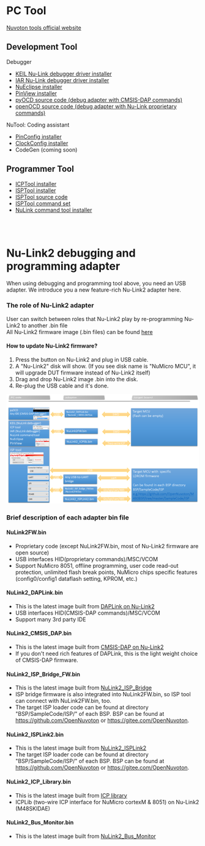 # PC Tool  
[Nuvoton tools official website](https://www.nuvoton.com/tool-and-software/software-development-tool/driver/)
## Development Tool
Debugger
- [KEIL Nu-Link debugger driver installer](https://www.nuvoton.com/opencms/resource-download.jsp?tp_GUID=SW0520101208200142)
- [IAR Nu-Link debugger driver installer](https://www.nuvoton.com/opencms/resource-download.jsp?tp_GUID=SW0520101208200227)
- [NuEclipse installer](https://www.nuvoton.com/opencms/resource-download.jsp?tp_GUID=SW1020180913190214)
- [PinView installer](https://www.nuvoton.com/opencms/resource-download.jsp?tp_GUID=SW1020160317155513)  
- [pyOCD source code (debug adapter with CMSIS-DAP commands)](https://github.com/OpenNuvoton/pyOCD)
- [openOCD source code (debug adapter with Nu-Link proprietary commands)](https://github.com/OpenNuvoton/OpenOCD-Nuvoton)

NuTool: Coding assistant  
- [PinConfig installer](https://www.nuvoton.com/opencms/resource-download.jsp?tp_GUID=SW1020150724174251)
- [ClockConfig installer](https://www.nuvoton.com/opencms/resource-download.jsp?tp_GUID=SW1020161014155032)
- CodeGen (coming soon)

## Programmer Tool
- [ICPTool installer](https://www.nuvoton.com/opencms/resource-download.jsp?tp_GUID=SW0520101208200310)  
- [ISPTool installer](https://www.nuvoton.com/opencms/resource-download.jsp?tp_GUID=SW0320101221101703)  
- [ISPTool source code](https://github.com/OpenNuvoton/ISPTool)    
- [ISPTool command set](./doc/NuMicro_ISP_Flow_And_Command_Set.pdf)    
- [NuLink command tool installer](https://www.nuvoton.com/opencms/resource-download.jsp?tp_GUID=SW0520160317094731)  

<br>
<br>

# Nu-Link2 debugging and programming adapter
When using debugging and programming tool above, you need an USB adapter. 
We introduce you a new feature-rich Nu-Link2 adapter here.
### The role of Nu-Link2 adapter
User can switch between roles that Nu-Link2 play by re-programming Nu-Link2 to another .bin file  
All Nu-Link2 firmware image (.bin files) can be found [here](./Latest_NuLink_Firmware)  
#### How to update Nu-Link2 firmware?
1. Press the button on Nu-Link2 and plug in USB cable.
2. A "Nu-Link2" disk will show. (If you see disk name is "NuMicro MCU", it will upgrade DUT firmware instead of Nu-Link2 itself) 
3. Drag and drop Nu-Link2 image .bin into the disk.
4. Re-plug the USB cable and it's done.

![](img/nulink2.PNG)

### Brief description of each adapter bin file  
#### NuLink2FW.bin
- Proprietary code (except NuLink2FW.bin, most of Nu-Link2 firmware are open source)
- USB interfaces HID(proprietary commands)/MSC/VCOM 
- Support NuMicro 8051, offline programming, user code read-out protection, unlimited flash break points, NuMicro chips specific features (config0/config1 dataflash setting, KPROM, etc.)

#### NuLink2_DAPLink.bin
- This is the latest image built from [DAPLink on Nu-Link2](https://github.com/OpenNuvoton/DapLink)
- USB interfaces HID(CMSIS-DAP commands)/MSC/VCOM 
- Support many 3rd party IDE

#### NuLink2_CMSIS_DAP.bin
- This is the latest image built from [CMSIS-DAP on Nu-Link2](https://github.com/OpenNuvoton/NuLink2_CMSIS_DAP)
- If you don't need rich features of DAPLink, this is the light weight choice of CMSIS-DAP firmware.

#### NuLink2_ISP_Bridge_FW.bin
- This is the latest image built from [NuLink2_ISP_Bridge](https://github.com/OpenNuvoton/NuLink2_ISP_Bridge)
- ISP bridge firmware is also integrated into NuLink2FW.bin, so ISP tool can connect with NuLink2FW.bin, too.
- The target ISP loader code can be found at directory "BSP/SampleCode/ISP/" of each BSP. BSP can be found at https://github.com/OpenNuvoton or https://gitee.com/OpenNuvoton.  

#### NuLink2_ISPLink2.bin
- This is the latest image built from [NuLink2_ISPLink2](https://github.com/OpenNuvoton/NuLink2_ISPLink2)
- The target ISP loader code can be found at directory "BSP/SampleCode/ISP/" of each BSP. BSP can be found at https://github.com/OpenNuvoton or https://gitee.com/OpenNuvoton.  

#### NuLink2_ICP_Library.bin
- This is the latest image built from [ICP library](https://github.com/OpenNuvoton/NuLink2_ICP_Library)
- ICPLib (two-wire ICP interface for NuMicro cortexM & 8051) on Nu-Link2 (M48SKIDAE)

#### NuLink2_Bus_Monitor.bin
- This is the latest image built from [NuLink2_Bus_Monitor](https://github.com/OpenNuvoton/NuLink2_Bus_Monitor)

<br>
<br>


